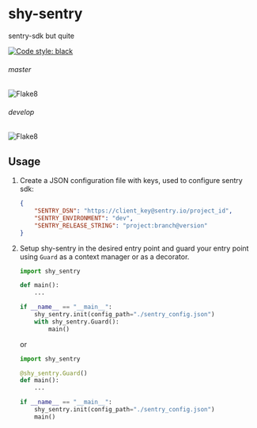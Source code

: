 # shy-sentry
sentry-sdk but quite

[![Code style: black](https://img.shields.io/badge/code%20style-black-000000.svg?style=for-the-badge)](https://github.com/psf/black)

###### master

![Flake8](https://docs.arrai-dev.com/shy-sentry/master.flake8.svg)

###### develop

![Flake8](https://docs.arrai-dev.com/shy-sentry/develop.flake8.svg)

## Usage
1. Create a JSON configuration file with keys, used to configure sentry sdk:
   ```json
   {
       "SENTRY_DSN": "https://client_key@sentry.io/project_id",
       "SENTRY_ENVIRONMENT": "dev",
       "SENTRY_RELEASE_STRING": "project:branch@version"
   }
   ```
1. Setup shy-sentry in the desired entry point and guard your entry point using `Guard` as a context manager or
   as a decorator.
   ```python
   import shy_sentry
   
   def main():
       ...
   
   if __name__ == "__main__":
       shy_sentry.init(config_path="./sentry_config.json")
       with shy_sentry.Guard():
           main()
   ```
   or
   ```python
   import shy_sentry
   
   @shy_sentry.Guard()
   def main():
       ...
   
   if __name__ == "__main__":
       shy_sentry.init(config_path="./sentry_config.json")
       main()
   ```
